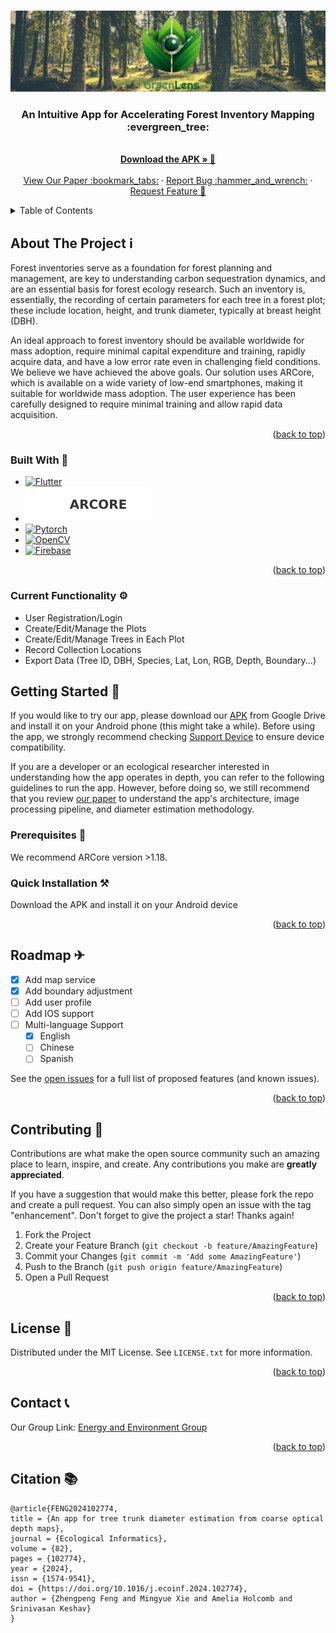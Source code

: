 <!-- Improved compatibility of back to top link: See: https://github.com/othneildrew/Best-README-Template/pull/73 -->
<a name="readme-top"></a>



<!-- PROJECT SHIELDS -->
<!--
*** I'm using markdown "reference style" links for readability.
*** Reference links are enclosed in brackets [ ] instead of parentheses ( ).
*** See the bottom of this document for the declaration of the reference variables
*** for contributors-url, forks-url, etc. This is an optional, concise syntax you may use.
*** https://www.markdownguide.org/basic-syntax/#reference-style-links
-->
<!--
[![Contributors][contributors-shield]][contributors-url]
[![Forks][forks-shield]][forks-url]
[![Stargazers][stars-shield]][stars-url]
[![Issues][issues-shield]][issues-url]
[![MIT License][license-shield]][license-url]
[![LinkedIn][linkedin-shield]][linkedin-url]
-->

<!-- PROJECT LOGO -->
<br />
<div align="center">
  <a href="https://github.com/FrankFeng-23/GreenLens">
    <img src="logo_banner.png" alt="Logo">
  </a>

  <p align="center">
    <h3>An Intuitive App for Accelerating Forest Inventory Mapping :evergreen_tree: </h3>
    <br />
    <a href="https://drive.google.com/drive/folders/17-Yu3KXcgJiFapGc2AjJ2dHNC30YUbup"><strong>Download the APK » </strong> 📱 </a>
    <br />
    <br />
    <a href="https://www.sciencedirect.com/science/article/pii/S1574954124003169?ssrnid=4786687&dgcid=SSRN_redirect_SD">View Our Paper :bookmark_tabs:</a>
    ·
    <a href="https://github.com/MingyueX/GreenLens/issues">Report Bug :hammer_and_wrench:</a>
    ·
    <a href="https://github.com/MingyueX/GreenLens/issues">Request Feature 🙋</a>
  </p>
</div>


<!-- TABLE OF CONTENTS -->
<details>
  <summary>Table of Contents</summary>
  <ol>
    <li>
      <a href="#about-the-project">About The Project</a>
      <ul>
        <li><a href="#built-with">Built With</a></li>
      </ul>
    </li>
    <li>
      <a href="#getting-started">Getting Started</a>
      <ul>
        <li><a href="#prerequisites">Prerequisites</a></li>
        <li><a href="#installation">Installation</a></li>
      </ul>
    </li>
    <li><a href="#roadmap">Roadmap</a></li>
    <li><a href="#contributing">Contributing</a></li>
    <li><a href="#license">License</a></li>
    <li><a href="#contact">Contact</a></li>
    <li><a href="#citation">Citation</a></li>
  </ol>
</details>



<!-- ABOUT THE PROJECT -->
## About The Project ℹ
<!--
[![Product Name Screen Shot][product-screenshot]](https://example.com)
-->
Forest inventories serve as a foundation for forest planning and management, are key to understanding carbon sequestration dynamics, and are an essential basis for forest ecology research. Such an inventory is, essentially, the recording of certain parameters for each tree in a forest plot; these include location, height, and trunk diameter, typically at breast height (DBH).

An ideal approach to forest inventory should be available worldwide for mass adoption, require minimal capital expenditure and training, rapidly acquire data, and have a low error rate even in challenging field conditions. We believe we have achieved the above goals. Our solution uses ARCore, which is available on a wide variety of low-end smartphones, making it suitable for worldwide mass adoption. The user experience has been carefully designed to require minimal training and allow rapid data acquisition.

<p align="right">(<a href="#readme-top">back to top</a>)</p>



### Built With 🔨

* [![Flutter][flutter-icon]][flutter-url]
* [![arcore](arcorelogo.svg)][arcore-url]
* [![Pytorch][pytorch-icon]][pytorch-url]
* [![OpenCV][opencv-icon]][opencv-url]
* [![Firebase][firebase-icon]][firebase-url]

<p align="right">(<a href="#readme-top">back to top</a>)</p>

### Current Functionality ⚙
* User Registration/Login
* Create/Edit/Manage the Plots
* Create/Edit/Manage Trees in Each Plot
* Record Collection Locations
* Export Data (Tree ID, DBH, Species, Lat, Lon, RGB, Depth, Boundary...)

<!-- GETTING STARTED -->
## Getting Started 🔰

If you would like to try our app, please download our [APK](https://drive.google.com/drive/folders/17-Yu3KXcgJiFapGc2AjJ2dHNC30YUbup) from Google Drive and install it on your Android phone (this might take a while). Before using the app, we strongly recommend checking [Support Device](https://developers.google.com/ar/devices) to ensure device compatibility.

If you are a developer or an ecological researcher interested in understanding how the app operates in depth, you can refer to the following guidelines to run the app. However, before doing so, we still recommend that you review [our paper](https://www.sciencedirect.com/science/article/pii/S1574954124003169?ssrnid=4786687&dgcid=SSRN_redirect_SD) to understand the app's architecture, image processing pipeline, and diameter estimation methodology.
### Prerequisites 🔑

We recommend ARCore version >1.18.

### Quick Installation ⚒

Download the APK and install it on your Android device

<p align="right">(<a href="#readme-top">back to top</a>)</p>



<!-- USAGE EXAMPLES -->
<!--
## Usage
Use this space to show useful examples of how a project can be used. Additional screenshots, code examples and demos work well in this space. You may also link to more resources.
_For more examples, please refer to the [Documentation](https://example.com)_
<p align="right">(<a href="#readme-top">back to top</a>)</p>
-->

<!-- ROADMAP -->
## Roadmap ✈

- [x] Add map service
- [x] Add boundary adjustment
- [ ] Add user profile
- [ ] Add IOS support
- [ ] Multi-language Support
    - [x] English
    - [ ] Chinese
    - [ ] Spanish

See the [open issues](https://github.com/MingyueX/GreenLens/issues) for a full list of proposed features (and known issues).

<p align="right">(<a href="#readme-top">back to top</a>)</p>

<!-- CONTRIBUTING -->
## Contributing 💪

Contributions are what make the open source community such an amazing place to learn, inspire, and create. Any contributions you make are **greatly appreciated**.

If you have a suggestion that would make this better, please fork the repo and create a pull request. You can also simply open an issue with the tag "enhancement".
Don't forget to give the project a star! Thanks again!

1. Fork the Project
2. Create your Feature Branch (`git checkout -b feature/AmazingFeature`)
3. Commit your Changes (`git commit -m 'Add some AmazingFeature'`)
4. Push to the Branch (`git push origin feature/AmazingFeature`)
5. Open a Pull Request

<p align="right">(<a href="#readme-top">back to top</a>)</p>



<!-- LICENSE -->
## License 📖

Distributed under the MIT License. See `LICENSE.txt` for more information.

<p align="right">(<a href="#readme-top">back to top</a>)</p>



<!-- CONTACT -->
## Contact 📞

Our Group Link: [Energy and Environment Group](https://www.cst.cam.ac.uk/research/eeg)

<p align="right">(<a href="#readme-top">back to top</a>)</p>


<!-- CITATION -->
## Citation 📚
```
@article{FENG2024102774,
title = {An app for tree trunk diameter estimation from coarse optical depth maps},
journal = {Ecological Informatics},
volume = {82},
pages = {102774},
year = {2024},
issn = {1574-9541},
doi = {https://doi.org/10.1016/j.ecoinf.2024.102774},
author = {Zhengpeng Feng and Mingyue Xie and Amelia Holcomb and Srinivasan Keshav}
}
```


<!-- MARKDOWN LINKS & IMAGES -->
<!-- https://www.markdownguide.org/basic-syntax/#reference-style-links -->
[flutter-icon]: https://img.shields.io/badge/flutter-%23FFFFFF?style=for-the-badge&logo=flutter&logoColor=%2302569B
[flutter-url]: https://flutter.dev/
[arcore-url]: https://developers.google.com/ar
[pytorch-icon]: https://img.shields.io/badge/pytorch-%23FFFFFF?style=for-the-badge&logo=pytorch&logoColor=%23EE4C2C
[pytorch-url]: https://pytorch.org/
[opencv-icon]: https://img.shields.io/badge/opencv-%23FFFFFF?style=for-the-badge&logo=opencv&logoColor=%235C3EE8
[opencv-url]: https://opencv.org/
[firebase-icon]: https://img.shields.io/badge/firebase-%23FFFFFF?style=for-the-badge&logo=firebase&logoColor=%23FFCA28
[firebase-url]: https://firebase.google.com/
